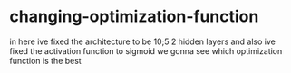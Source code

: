# changing-optimization-function
in here ive fixed the architecture to be 10;5 2 hidden layers and also ive fixed the activation function to sigmoid we gonna see which optimization function is the best

